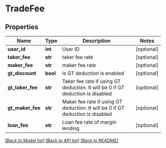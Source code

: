 # TradeFee

## Properties
Name | Type | Description | Notes
------------ | ------------- | ------------- | -------------
**user_id** | **int** | User ID | [optional] 
**taker_fee** | **str** | taker fee rate | [optional] 
**maker_fee** | **str** | maker fee rate | [optional] 
**gt_discount** | **bool** | Is GT deduction is enabled | [optional] 
**gt_taker_fee** | **str** | Taker fee rate if using GT deduction. It will be 0 if GT deduction is disabled | [optional] 
**gt_maker_fee** | **str** | Maker fee rate if using GT deduction. It will be 0 if GT deduction is disabled | [optional] 
**loan_fee** | **str** | Loan fee rate of margin lending | [optional] 

[[Back to Model list]](../README.md#documentation-for-models) [[Back to API list]](../README.md#documentation-for-api-endpoints) [[Back to README]](../README.md)


